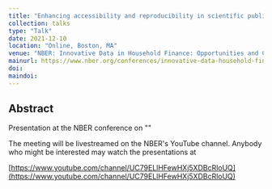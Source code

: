 ```yaml
---
title: "Enhancing accessibility and reproducibility in scientific publications: Improvements on both ends of the pipeline"
collection: talks
type: "Talk"
date: 2021-12-10
location: "Online, Boston, MA"
venue: "NBER: Innovative Data in Household Finance: Opportunities and Challenges"
mainurl: https://www.nber.org/conferences/innovative-data-household-finance-opportunities-and-challenges-fall-2021
doi: 
maindoi: 
---
```


## Abstract

Presentation at the NBER conference on ""

The meeting will be livestreamed on the NBER's YouTube channel. Anybody who might be interested may watch the presentations at 

[https://www.youtube.com/channel/UC79ELlHFewHXj5XDBcRloUQ](https://www.youtube.com/channel/UC79ELlHFewHXj5XDBcRloUQ)